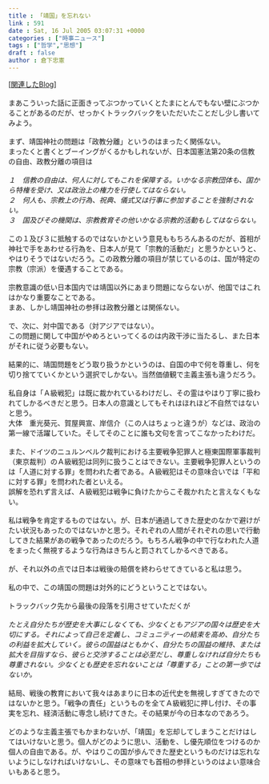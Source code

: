 ```yaml
---
title : 「靖国」を忘れない
link : 591
date : Sat, 16 Jul 2005 03:07:31 +0000
categories : ["時事ニュース"]
tags : ["哲学","思想"]
draft : false
author : 倉下忠憲
---
```


[<A HREF="http://www.doblog.com/weblog/BlogServlet?userid=42169&blogid=1464648#1464648" TARGET="_blank">関連したBlog</A>]<BR><BR>まあこういった話に正面きってぶつかっていくとたまにとんでもない壁にぶつかることがあるのだが、せっかくトラックバックをいただいたことだし少し書いてみよう。<BR><BR>まず、靖国神社の問題は「政教分離」というのはまったく関係ない。<BR>まったくと書くとブーイングがくるかもしれないが、日本国憲法第20条の信教の自由、政教分離の項目は<BR><BR><I>１　信教の自由は、何人に対してもこれを保障する。いかなる宗教団体も、国から特権を受け、又は政治上の権力を行使してはならない。 <BR>２　何人も、宗教上の行為、祝典、儀式又は行事に参加することを強制されない。 <BR>３　国及びその機関は、宗教教育その他いかなる宗教的活動もしてはならない。 </I><BR><BR>この１及び３に抵触するのではないかという意見ももちろんあるのだが、首相が神社で手をあわせる行為を、日本人が見て「宗教的活動だ」と思うかというと、やはりそうではないだろう。この政教分離の項目が禁じているのは、国が特定の宗教（宗派）を優遇することである。<BR><BR>宗教意識の低い日本国内では靖国以外にあまり問題にならないが、他国ではこれはかなり重要なことである。<BR>まあ、しかし靖国神社の参拝は政教分離とは関係ない。<BR><BR>で、次に、対中国である（対アジアではない）。<BR>この問題に関して中国がやめろといってくるのは内政干渉に当たるし、また日本がそれに従う必要もない。<BR><BR>結果的に、靖国問題をどう取り扱うかというのは、自国の中で何を尊重し、何を切り捨てていくかという選択でしかない。当然価値観で主義主張も違うだろう。<BR><BR>私自身は「Ａ級戦犯」は既に裁かれているわけだし、その霊はやはり丁寧に扱われてしかるべきだと思う。日本人の意識としてもそれはほれほど不自然ではないと思う。<BR>大体　重光葵元、賀屋興宣、岸信介（この人はちょっと違うが）などは、政治の第一線で活躍していた。そしてそのことに誰も文句を言ってこなかったわけだ。<BR><BR>また、ドイツのニュルンベルク裁判における主要戦争犯罪人と極東国際軍事裁判（東京裁判）のＡ級戦犯は同列に扱うことはできない。主要戦争犯罪人というのは「人道に対する罪」を問われた者である。Ａ級戦犯はその意味合いでは「平和に対する罪」を問われた者といえる。<BR>誤解を恐れず言えば、Ａ級戦犯は戦争に負けたからこそ裁かれたと言えなくもない。<BR><BR>私は戦争を肯定するものではない。が、日本が通過してきた歴史のなかで避けがたい状況もあったのではないかと思う。それぞれの人間がそれぞれの思いで行動してきた結果があの戦争であったのだろう。もちろん戦争の中で行なわれた人道をまったく無視するような行為はきちんと罰されてしかるべきである。<BR><BR>が、それ以外の点では日本は戦後の賠償を終わらせてきていると私は思う。<BR><BR>私の中で、この靖国の問題は対外的にどうということではない。<BR><BR>トラックバック先から最後の段落を引用させていただくが<BR><BR><I>たとえ自分たちが歴史を大事にしなくても、少なくともアジアの国々は歴史を大切にする。それによって自己を定義し、コミュニティーの結束を高め、自分たちの利益を拡大していく。彼らの国益はともかく、自分たちの国益の維持、または拡大を目指すなら、彼らと交渉することは必至だし、尊重しなければ自分たちも尊重されない。少なくとも歴史を忘れないことは「尊重する」ことの第一歩ではないか。</I><BR><BR>結局、戦後の教育において我々はあまりに日本の近代史を無視しすぎてきたのではないかと思う。「戦争の責任」というものを全てＡ級戦犯に押し付け、その事実を忘れ、経済活動に専念し続けてきた。その結果が今の日本なのであろう。<BR><BR>どのような主義主張でもかまわないが、「靖国」を忘却してしまうことだけはしてはいけないと思う。個人がどのように思い、活動を、し優先順位をつけるのか個人の自由である。が、やはりこの国が歩んできた歴史というものだけは忘れないようにしなければいけないし、その意味でも首相の参拝というのはよい意味合いもあると思う。<BR><br><br>
